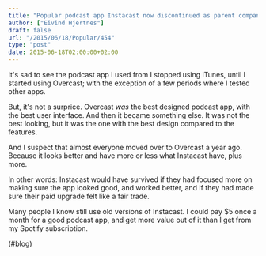 ```yaml
---
title: "Popular podcast app Instacast now discontinued as parent company Vemedio runs out of money | 9to5Mac"
author: ["Eivind Hjertnes"]
draft: false
url: "/2015/06/18/Popular/454"
type: "post"
date: 2015-06-18T02:00:00+02:00
---
```


It's sad to see the podcast app I used from I stopped using iTunes,
until I started using Overcast; with the exception of a few periods
where I tested other apps.

But, it's not a surprice. Overcast _was_ the best designed podcast app,
with the best user interface. And then it became something else. It was
not the best looking, but it was the one with the best design compared
to the features.

And I suspect that almost everyone moved over to Overcast a year ago.
Because it looks better and have more or less what Instacast have, plus
more.

In other words: Instacast would have survived if they had focused more
on making sure the app looked good, and worked better, and if they had
made sure their paid upgrade felt like a fair trade.

Many people I know still use old versions of Instacast. I could pay $5
once a month for a good podcast app, and get more value out of it than I
get from my Spotify subscription.

(#blog)
